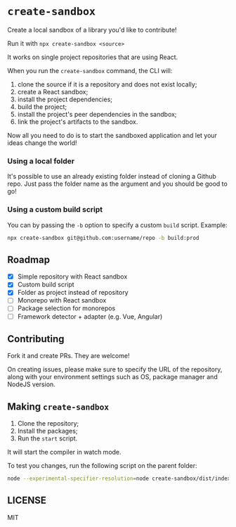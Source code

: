 # `create-sandbox`

Create a local sandbox of a library you'd like to contribute!

Run it with `npx create-sandbox <source>`

It works on single project repositories that are using React.

When you run the `create-sandbox` command, the CLI will:

1. clone the source if it is a repository and does not exist locally;
2. create a React sandbox;
3. install the project dependencies;
4. build the project;
5. install the project's peer dependencies in the sandbox;
6. link the project's artifacts to the sandbox.

Now all you need to do is to start the sandboxed application and let your ideas change the world!

### Using a local folder

It's possible to use an already existing folder instead of cloning a Github repo. Just pass the folder name as the argument and you should be good to go!

### Using a custom build script

You can by passing the `-b` option to specify a custom `build` script. Example:

```sh
npx create-sandbox git@github.com:username/repo -b build:prod
```

## Roadmap

- [x] Simple repository with React sandbox
- [x] Custom build script
- [x] Folder as project instead of repository
- [ ] Monorepo with React sandbox
- [ ] Package selection for monorepos
- [ ] Framework detector + adapter (e.g. Vue, Angular)

## Contributing

Fork it and create PRs. They are welcome!

On creating issues, please make sure to specify the URL of the repository, along with your environment settings such as OS, package manager and NodeJS version.

## Making `create-sandbox`

1. Clone the repository;
2. Install the packages;
3. Run the `start` script.

It will start the compiler in watch mode.

To test you changes, run the following script on the parent folder:

```sh
node --experimental-specifier-resolution=node create-sandbox/dist/index.js <source>
```
## LICENSE

MIT
